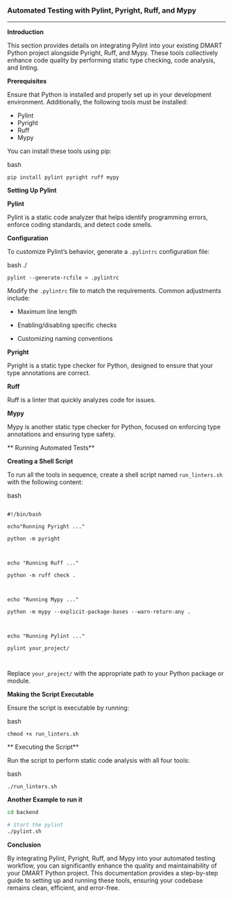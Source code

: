 ### **Automated Testing with Pylint, Pyright, Ruff, and Mypy**

---

**Introduction**

This section provides details on integrating Pylint into your existing DMART Python project alongside Pyright, Ruff, and Mypy. These tools collectively enhance code quality by performing static type checking, code analysis, and linting.

**Prerequisites**

Ensure that Python is installed and properly set up in your development environment. Additionally, the following tools must be installed:

- Pylint
- Pyright
- Ruff
- Mypy

You can install these tools using pip:

bash

```
pip install pylint pyright ruff mypy
```

**Setting Up Pylint**

**Pylint**

Pylint is a static code analyzer that helps identify programming errors, enforce coding standards, and detect code smells.

**Configuration**

To customize Pylint’s behavior, generate a `.pylintrc` configuration file:

bash
./

```
pylint --generate-rcfile > .pylintrc
```

Modify the `.pylintrc` file to match the requirements. Common adjustments include:

- Maximum line length

- Enabling/disabling specific checks

- Customizing naming conventions

**Pyright**

Pyright is a static type checker for Python, designed to ensure that your type annotations are correct.

**Ruff**

Ruff is a linter that quickly analyzes code for issues.

**Mypy**

Mypy is another static type checker for Python, focused on enforcing type annotations and ensuring type safety.

** Running Automated Tests**

**Creating a Shell Script**

To run all the tools in sequence, create a shell script named `run_linters.sh` with the following content:

bash

```

#!/bin/bash

echo"Running Pyright ..."

python -m pyright



echo "Running Ruff ..."

python -m ruff check .



echo "Running Mypy ..."

python -m mypy --explicit-package-bases --warn-return-any .



echo "Running Pylint ..."

pylint your_project/



```

Replace `your_project/` with the appropriate path to your Python package or module.

**Making the Script Executable**

Ensure the script is executable by running:

bash

```
chmod +x run_linters.sh
```

** Executing the Script**

Run the script to perform static code analysis with all four tools:

bash

```
./run_linters.sh
```

**Another Example to run it**

```bash
cd backend

# Start the pylint
./pylint.sh
```

**Conclusion**

By integrating Pylint, Pyright, Ruff, and Mypy into your automated testing workflow, you can significantly enhance the quality and maintainability of your DMART Python project. This documentation provides a step-by-step guide to setting up and running these tools, ensuring your codebase remains clean, efficient, and error-free.
